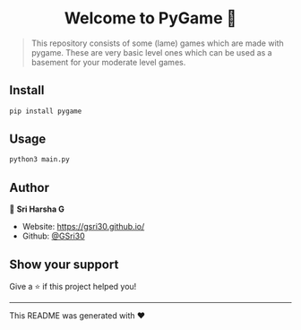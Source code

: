 <h1 align="center">Welcome to PyGame 👋</h1>
<p>
</p>

> This repository consists of some (lame) games which are made with pygame. These are very basic level ones which can be used as a basement for your moderate level games.

## Install

```sh
pip install pygame
```

## Usage

```sh
python3 main.py
```

## Author

👤 **Sri Harsha G**

* Website: https://gsri30.github.io/
* Github: [@GSri30](https://github.com/GSri30)

## Show your support

Give a ⭐️ if this project helped you!

***
This README was generated with ❤️ 
